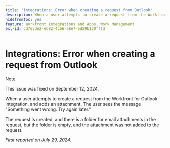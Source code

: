 ```yaml
---
title: 'Integrations: Error when creating a request from Outlook'
description: When a user attempts to create a request from the Workfront for Outlook integration, and adds an attachment. The user sees the message Something went wrong. Try again later.
hidefromtoc: yes
feature: Workfront Integrations and Apps, Work Management
exl-id: cd7e5de2-eb82-4cb6-a8e7-ed59b120fffd
---
```

# Integrations: Error when creating a request from Outlook

>[!NOTE]
>
>This issue was fixed on September 12, 2024.

When a user attempts to create a request from the Workfront for Outlook integration, and adds an attachment. The user sees the message "Something went wrong. Try again later."

The request is created, and there is a folder for email attachments in the request, but the folder is empty, and the attachment was not added to the request.

_First reported on July 29, 2024._
